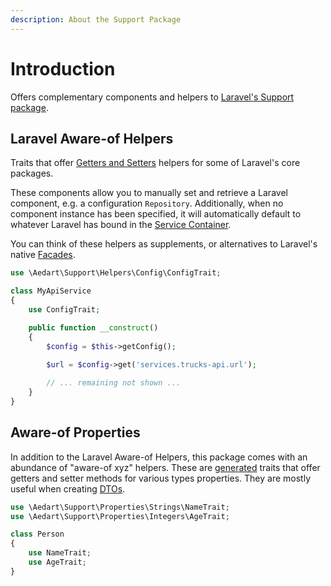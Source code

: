 ```yaml
---
description: About the Support Package
---
```


# Introduction

Offers complementary components and helpers to [Laravel's Support package](https://packagist.org/packages/illuminate/support).

## Laravel Aware-of Helpers

Traits that offer [Getters and Setters](https://en.wikipedia.org/wiki/Mutator_method) helpers for some of Laravel's core packages. 

These components allow you to manually set and retrieve a Laravel component, e.g. a configuration `Repository`.
Additionally, when no component instance has been specified, it will automatically default to whatever Laravel has bound in the [Service Container](https://laravel.com/docs/7.x/container).

You can think of these helpers as supplements, or alternatives to Laravel's native [Facades](https://laravel.com/docs/7.x/facades).

```php
use \Aedart\Support\Helpers\Config\ConfigTrait;

class MyApiService
{
    use ConfigTrait;    

    public function __construct()
    {
        $config = $this->getConfig();

        $url = $config->get('services.trucks-api.url');
    
        // ... remaining not shown ...
    }
}
```

## Aware-of Properties

In addition to the Laravel Aware-of Helpers, this package comes with an abundance of "aware-of xyz" helpers.
These are [generated](properties/generator.md) traits that offer getters and setter methods for various types properties.
They are mostly useful when creating [DTOs](../dto).

```php
use \Aedart\Support\Properties\Strings\NameTrait;
use \Aedart\Support\Properties\Integers\AgeTrait;

class Person
{
    use NameTrait;
    use AgeTrait;
}  
```
